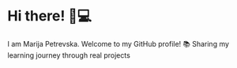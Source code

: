 # Hi there! 👋💻
I am Marija Petrevska. Welcome to my GitHub profile! 
📚 Sharing my learning journey through real projects
